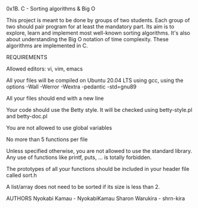0x1B. C - Sorting algorithms & Big O

This project is meant to be done by groups of two students. Each group of two should pair program for at least the mandatory part. Its aim is to explore, learn and implement most well-known sorting algorithms. It's also about understanding the Big O notation of time complexity. These algorithms are implemented in C.

REQUIREMENTS

Allowed editors: vi, vim, emacs

All your files will be compiled on Ubuntu 20.04 LTS using gcc, using the options -Wall -Werror -Wextra -pedantic -std=gnu89

All your files should end with a new line

Your code should use the Betty style. It will be checked using betty-style.pl and betty-doc.pl

You are not allowed to use global variables

No more than 5 functions per file

Unless specified otherwise, you are not allowed to use the standard library. Any use of functions like printf, puts, … is totally forbidden.

The prototypes of all your functions should be included in your header file called sort.h

A list/array does not need to be sorted if its size is less than 2.

AUTHORS
Nyokabi Kamau - NyokabiKamau
Sharon Warukira - shrn-kira
